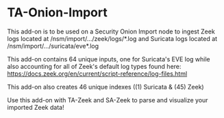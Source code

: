 # TA-Onion-Import
This add-on is to be used on a Security Onion Import node to ingest Zeek logs located at /nsm/import/.../zeek/logs/\*.log and Suricata logs located at /nsm/import/.../suricata/eve\*.log

This add-on contains 64 unique inputs, one for Suricata's EVE log while also accounting for all of Zeek's default log types found here: https://docs.zeek.org/en/current/script-reference/log-files.html

This add-on also creates 46 unique indexes ((1) Suricata & (45) Zeek)

Use this add-on with TA-Zeek and SA-Zeek to parse and visualize your imported Zeek data!
